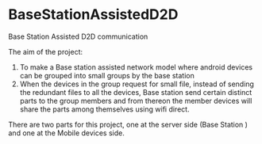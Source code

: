 # BaseStationAssistedD2D
Base Station Assisted D2D communication

The aim of the project:
1. To make a Base station assisted network model where android devices can be grouped into small groups by the base station
2. When the devices in the group request for small file, instead of sending the redundant files to all the devices, Base station 
  send certain distinct parts to the group members and from thereon the member devices will share the parts among themselves
   using wifi direct.
   
There are two parts for this project, one at the server side (Base Station ) and one at the Mobile devices side.


